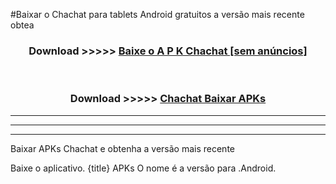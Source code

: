 #Baixar o Chachat   para tablets Android gratuitos a versão mais recente obtea


<div align="center">
<h3>Download >>>>> <a href="https://pt-web.web.app/?pt= Chachat ">Baixe o A P K Chachat  [sem anúncios]</a></h3><br>

<h3>Download >>>>> <a href="https://pt-web.web.app/?pt= Chachat ">Chachat  Baixar APKs</a></h3>
</div>

----------------------------------------------------------

----------------------------------------------------------

----------------------------------------------------------

Baixar APKs Chachat  e obtenha a versão mais recente

Baixe o aplicativo. {title} APKs O nome é a versão para .Android.


